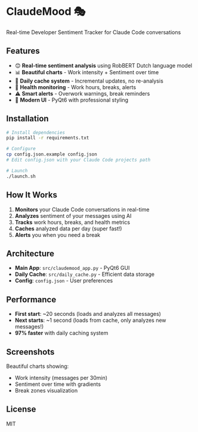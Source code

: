 # ClaudeMood 🎭

Real-time Developer Sentiment Tracker for Claude Code conversations

## Features

- 😊 **Real-time sentiment analysis** using RobBERT Dutch language model
- 📊 **Beautiful charts** - Work intensity + Sentiment over time
- 💾 **Daily cache system** - Incremental updates, no re-analysis
- 🏥 **Health monitoring** - Work hours, breaks, alerts
- ⚠️ **Smart alerts** - Overwork warnings, break reminders
- 🎨 **Modern UI** - PyQt6 with professional styling

## Installation

```bash
# Install dependencies
pip install -r requirements.txt

# Configure
cp config.json.example config.json
# Edit config.json with your Claude Code projects path

# Launch
./launch.sh
```

## How It Works

1. **Monitors** your Claude Code conversations in real-time
2. **Analyzes** sentiment of your messages using AI
3. **Tracks** work hours, breaks, and health metrics
4. **Caches** analyzed data per day (super fast!)
5. **Alerts** you when you need a break

## Architecture

- **Main App**: `src/claudemood_app.py` - PyQt6 GUI
- **Daily Cache**: `src/daily_cache.py` - Efficient data storage
- **Config**: `config.json` - User preferences

## Performance

- **First start**: ~20 seconds (loads and analyzes all messages)
- **Next starts**: ~1 second (loads from cache, only analyzes new messages!)
- **97% faster** with daily caching system

## Screenshots

Beautiful charts showing:
- Work intensity (messages per 30min)
- Sentiment over time with gradients
- Break zones visualization

## License

MIT
